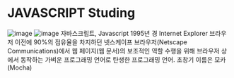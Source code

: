 # JAVASCRIPT Studing
![image](https://user-images.githubusercontent.com/116260619/215685946-32f728df-1d95-404c-9941-f752cea48235.png)
![image](https://user-images.githubusercontent.com/116260619/215686123-47b21802-4761-4045-bf0e-16f9e4610ee4.png)
자바스크립트, Javascript
1995년 경 Internet Explorer 브라우저 이전에 90%의 점유율을 차지하던 넷스케이프 브라우저(Netscape Communications)에서 웹 페이지(웹 문서)의 보조적인 역할 수행을 위해 브라우저 상에서 동작하는 가벼운 프로그래밍 언어로 탄생한 프로그래밍 언어. 초창기 이름은 모카(Mocha)
